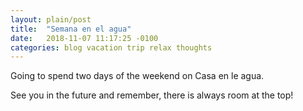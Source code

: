 ```yaml
---
layout: plain/post
title:  "Semana en el agua"
date:   2018-11-07 11:17:25 -0100
categories: blog vacation trip relax thoughts
---
```


Going to spend two days of the weekend on Casa en le agua.

See you in the future and remember, there is always room at the top!